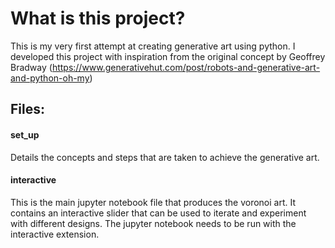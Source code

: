# What is this project?
This is my very first attempt at creating generative art using python.
I developed this project with inspiration from the original concept by Geoffrey Bradway (https://www.generativehut.com/post/robots-and-generative-art-and-python-oh-my)

## Files:
#### set_up
Details the concepts and steps that are taken to achieve the generative art.

#### interactive
This is the main jupyter notebook file that produces the voronoi art. It contains an interactive slider that can be used to iterate and experiment with different designs. The jupyter notebook needs to be run with the interactive extension. 
